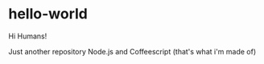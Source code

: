 # hello-world

Hi Humans!

Just another repository
Node.js and Coffeescript (that's what i'm made of)
